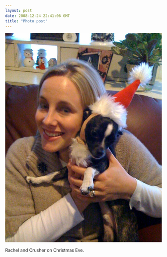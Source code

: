 ```yaml
---
layout: post
date: 2008-12-24 22:41:06 GMT
title: "Photo post"
---
```

![travisj](/images/9e898bb1bf3083ee1be74d9d6ee1e4baaad91f162e950b92528eb28434d9c81d.jpg)

Rachel and Crusher on Christmas Eve.